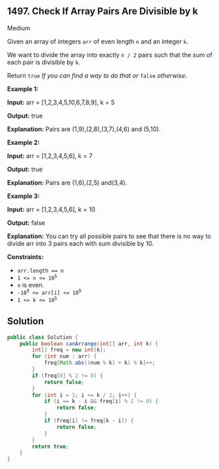 ## 1497\. Check If Array Pairs Are Divisible by k

Medium

Given an array of integers `arr` of even length `n` and an integer `k`.

We want to divide the array into exactly `n / 2` pairs such that the sum of each pair is divisible by `k`.

Return `true` _If you can find a way to do that or_ `false` _otherwise_.

**Example 1:**

**Input:** arr = [1,2,3,4,5,10,6,7,8,9], k = 5

**Output:** true

**Explanation:** Pairs are (1,9),(2,8),(3,7),(4,6) and (5,10).

**Example 2:**

**Input:** arr = [1,2,3,4,5,6], k = 7

**Output:** true

**Explanation:** Pairs are (1,6),(2,5) and(3,4).

**Example 3:**

**Input:** arr = [1,2,3,4,5,6], k = 10

**Output:** false

**Explanation:** You can try all possible pairs to see that there is no way to divide arr into 3 pairs each with sum divisible by 10.

**Constraints:**

*   `arr.length == n`
*   <code>1 <= n <= 10<sup>5</sup></code>
*   `n` is even.
*   <code>-10<sup>9</sup> <= arr[i] <= 10<sup>9</sup></code>
*   <code>1 <= k <= 10<sup>5</sup></code>

## Solution

```java
public class Solution {
    public boolean canArrange(int[] arr, int k) {
        int[] freq = new int[k];
        for (int num : arr) {
            freq[Math.abs((num % k) + k) % k]++;
        }
        if (freq[0] % 2 != 0) {
            return false;
        }
        for (int i = 1; i <= k / 2; i++) {
            if (i == k - i && freq[i] % 2 != 0) {
                return false;
            }
            if (freq[i] != freq[k - i]) {
                return false;
            }
        }
        return true;
    }
}
```